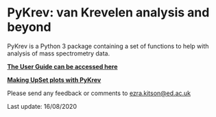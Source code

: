 # PyKrev: van Krevelen analysis and beyond

PyKrev is a Python 3 package containing a set of functions to help with analysis of mass spectrometry data.

[**The User Guide can be accessed here**](https://github.com/Kzra/PyKrev/blob/master/docs/PyKrev%20User%20Guide.md)

[**Making UpSet plots with PyKrev**]()

Please send any feedback or comments to ezra.kitson@ed.ac.uk

Last update: 16/08/2020
